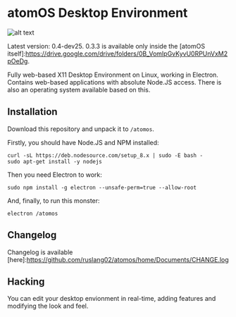 # atomOS Desktop Environment

![alt text](https://pp.userapi.com/c841636/v841636258/2ec95/7cDypn8Pu4I.jpg)

Latest version: 0.4-dev25. 0.3.3 is available only inside the [atomOS itself]:https://drive.google.com/drive/folders/0B_VomIpGvKyvU0RPUnVxM2pOeDg.

Fully web-based X11 Desktop Environment on Linux, working in Electron.
Contains web-based applications with absolute Node.JS access.
There is also an operating system available based on this.

## Installation

Download this repository and unpack it to `/atomos`.

Firstly, you should have Node.JS and NPM installed:
```
curl -sL https://deb.nodesource.com/setup_8.x | sudo -E bash -
sudo apt-get install -y nodejs
```
Then you need Electron to work:
```
sudo npm install -g electron --unsafe-perm=true --allow-root
```
And, finally, to run this monster:
```
electron /atomos
```

## Changelog

Changelog is available [here]:https://github.com/ruslang02/atomos/home/Documents/CHANGE.log

## Hacking
You can edit your desktop envionment in real-time, adding features and modifying the look and feel.
